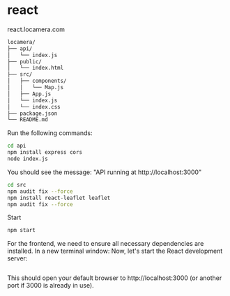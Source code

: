 # react
react.locamera.com


```bash
locamera/
├── api/
│   └── index.js
├── public/
│   └── index.html
├── src/
│   ├── components/
│   │   └── Map.js
│   ├── App.js
│   └── index.js
│   └── index.css
├── package.json
└── README.md
```

Run the following commands:
```bash
cd api
npm install express cors
node index.js
```
You should see the message: "API running at http://localhost:3000"

```bash
cd src
npm audit fix --force
npm install react-leaflet leaflet
npm audit fix --force
```

Start
```bash
npm start
```

For the frontend, we need to ensure all necessary dependencies are installed. In a new terminal window:
Now, let's start the React development server:
```bash
```

This should open your default browser to http://localhost:3000 (or another port if 3000 is already in use).
